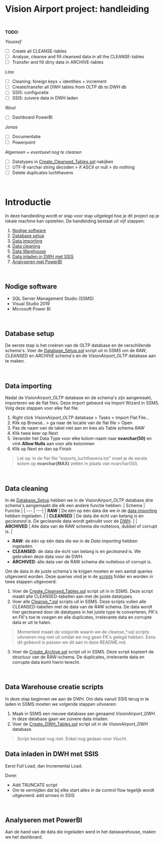 # Vision Airport project: handleiding

<br>

**TODO:**
<br>

*Youssef*
- [ ] Create all CLEANSE-tables
- [ ] Analyse, cleanse and fill cleansed data in all the CLEANSE-tables
- [ ] Transfer and fill dirty data in ARCHIVE-tables

*Lina*
- [ ] Cleaning: foreign keys + identities + increment
- [ ] Create/transfer all DWH tables from OLTP db to DWH db
- [ ] SSIS: configuratie
- [ ] SSIS: zuivere data in DWH laden

*Wout*
- [ ] Dashboard PowerBI

*Jonas*
- [ ] Documentatie
- [ ] Powerpoint

*Algemeen + eventueel nog te cleanen*
- [ ] Datatypes in [Create_Cleansed_Tables.sql](./scripts/Create_Cleansed_Tables.sql) nakijken
- [ ] UTF-8 varchar string decoden > if ASCII or null > do nothing
- [ ] Delete duplicates luchthavens

<br>

# Introductie
In deze handleiding wordt er stap voor stap uitgelegd hoe je dit project op je lokale machine kan opstellen. De handleiding bestaat uit vijf stappen:
1. [Nodige software](#software)
2. [Database setup](#databasesetup)
3. [Data importing](#raw)
4. [Data cleaning](#cleansed)
5. [Data Warehouse](#dwh)
6. [Data inladen in DWH met SSIS](#ssis)
7. [Analyseren met PowerBI](#powerbi)

<br>

## Nodige software <a name="software"></a>
- SQL Server Management Studio (SSMS)
- Visual Studio 2019
- Microsoft Power BI

<br>

## Database setup <a name="databasesetup"></a>
De eerste stap is het creëren van de OLTP database en de verschillende schema's. Voer de [Database_Setup.sql](./scripts/Database_Setup.sql) script uit in SSMS om de *RAW*, *CLEANSED* en *ARCHIVE* schema's en de *VisionAirport_OLTP* database aan te maken.

<br>

## Data importing <a name="raw"></a>
Nadat de VisionAirport_OLTP database en de schema's zijn aangemaakt, importeren we de flat files. Deze import gebeurd via Import Wizard in SSMS.
Volg deze stappen voor elke flat file:
1. Right click *VisionAirport_OLTP* database > Tasks > Import Flat File...
2. Klik op Browse.. > ga naar de locatie van de flat file > Open
3. Pas de naam van de tabel niet aan en kies als Table schema *RAW*
5. Klik twee keer op Next
6. Verander het Data Type voor elke kolom-naam naar **nvarchar(50)** en vink **Allow Nulls** aan voor alle kolommen
7. Klik op Next en dan op Finish
>Let op: In de flat file "exports_luchthavens.txt" moet je de eerste kolom op **nvarchar(MAX)** zetten in plaats van nvarchar(50).

<br>

## Data cleaning <a name="cleansed"></a>
In de [Database_Setup](#databasesetup) hebben we in de VisionAirport_OLTP database drie schema's aangemaakt die elk een andere functie hebben:
| Schema        | Functie |
| --- | ---|
| **RAW** | De één op één data die we in de [data importing](#raw) hebben ingeladen. |
| **CLEANSED** | De data die écht van belang is en *gecleaned* is. De gecleande data wordt gebruikt voor de [DWH](#dwh). |
| **ARCHIVED** | Alle data van de RAW schema die nutteloos, dubbel of corrupt is. |

- **RAW**: de één op één data die we in de *Data importing* hebben ingeladen.
- **CLEANSED**: de data die écht van belang is en *gecleaned* is. We gebruiken deze data voor de DWH.
- **ARCHIVED**: alle data van de RAW schema die nutteloos of corrupt is.

Om de data in de juiste schema's te krijgen moeten er een aantal queries uitgevoerd worden. Deze queries vind je in de [scripts](./scripts) folder en worden in twee stappen uitgevoerd:
<br>
1. Voer de [Create_Cleansed_Tables.sql](./scripts/Create_Cleansed_Tables.sql) script uit in in SSMS. Deze script maakt alle CLEANSED-tabellen aan met de juiste datatypes.
2. Voer alle [Cleanse_*.sql](./scripts) scripts uit in SSMS. 
Deze scripts vullen alle CLEANSED-tabellen met de data van de RAW schema. De data wordt hier gecleaned door de datatypes in het juiste type te converteren, PK's en FK's toe te voegen en alle duplicates, irrelevante data en corrupte data er uit te halen.
>Momenteel maakt de volgorde waarin we de cleanse_*.sql scripts uitvoeren nog niet uit omdat we nog geen FK's gelegd hebben. Eens dit gebeurd is passen we dit aan in deze README.md.
3. Voer de [Create_Archive.sql](./scripts/Create_Archive.sql) script uit in SSMS. Deze script kopieert de structuur van de RAW-schema. De duplicates, irrelevante data en corrupte data komt hierin terecht.

<br>

## Data Warehouse creatie scripts <a name="dwh"></a>
In deze stap beginnen we aan de DWH. Om data vanuit SSIS terug in te laden in SSMS moeten we volgende stappen uitvoeren:
1. Maak in SSMS een nieuwe database aan genaamd *VisionAirport_DWH*. In deze database gaan we zuivere data inladen.
2. Voer de [Create_DWH_Tables.sql](./scripts/Create_DWH_Tables.sql) script uit in de *VisionAirport_DWH* database.
> Script bestaat nog niet. Enkel nog gedaan voor Vlucht.

## Data inladen in DWH met SSIS <a name="ssis"></a>
Eerst Full Load, dan Incremental Load.

Done: 
- Add TRUNCATE script
- Om te vermijden dat bij elke start alles in de control flow tegelijk wordt uitgevoerd: add arrows in SSIS
<br>

## Analyseren met PowerBI <a name="powerbi"></a>
Aan de hand van de data die ingeladen werd in het datawarehouse, maken we het dashboard.
<br>
